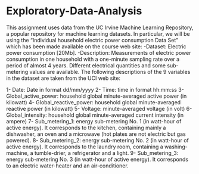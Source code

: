 # Exploratory-Data-Analysis

This assignment uses data from the UC Irvine Machine Learning Repository, a popular repository for machine learning datasets.
In particular, we will be using the “Individual household electric power consumption Data Set” 
which has been made available on the course web site: 
-Dataset: Electric power consumption [20Mb].
-Description: Measurements of electric power consumption in one household with a one-minute sampling rate over a period of almost 4 years. Different electrical quantities and some sub-metering values are available.
The following descriptions of the 9 variables in the dataset are taken from the UCI web site:

1- Date: Date in format dd/mm/yyyy
2- Time: time in format hh:mm:ss
3- Global_active_power: household global minute-averaged active power (in kilowatt)
4- Global_reactive_power: household global minute-averaged reactive power (in kilowatt)
5- Voltage: minute-averaged voltage (in volt)
6- Global_intensity: household global minute-averaged current intensity (in ampere)
7- Sub_metering_1: energy sub-metering No. 1 (in watt-hour of active energy). It corresponds to the kitchen, containing mainly a dishwasher, an oven and a microwave (hot plates are not electric but gas powered).
8- Sub_metering_2: energy sub-metering No. 2 (in watt-hour of active energy). It corresponds to the laundry room, containing a washing-machine, a tumble-drier, a refrigerator and a light.
9- Sub_metering_3: energy sub-metering No. 3 (in watt-hour of active energy). It corresponds to an electric water-heater and an air-conditioner.
